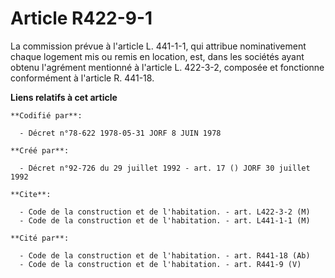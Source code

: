 # Article R422-9-1

La commission prévue à l'article L. 441-1-1, qui attribue nominativement chaque logement mis ou remis en location, est, dans
les sociétés ayant obtenu l'agrément mentionné à l'article L. 422-3-2, composée et fonctionne conformément à l'article R.
441-18.

**Liens relatifs à cet article**

	**Codifié par**:

	  - Décret n°78-622 1978-05-31 JORF 8 JUIN 1978

	**Créé par**:

	  - Décret n°92-726 du 29 juillet 1992 - art. 17 () JORF 30 juillet 1992

	**Cite**:

	  - Code de la construction et de l'habitation. - art. L422-3-2 (M)
	  - Code de la construction et de l'habitation. - art. L441-1-1 (M)

	**Cité par**:

	  - Code de la construction et de l'habitation. - art. R441-18 (Ab)
	  - Code de la construction et de l'habitation. - art. R441-9 (V)
